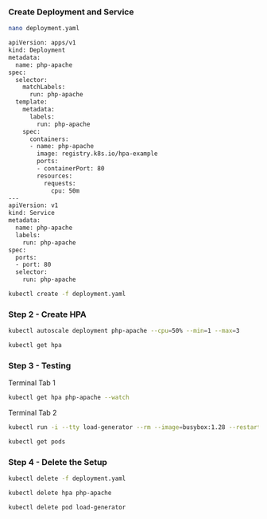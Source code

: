 
### Create Deployment and Service
```sh
nano deployment.yaml
```
```sh
apiVersion: apps/v1
kind: Deployment
metadata:
  name: php-apache
spec:
  selector:
    matchLabels:
      run: php-apache
  template:
    metadata:
      labels:
        run: php-apache
    spec:
      containers:
      - name: php-apache
        image: registry.k8s.io/hpa-example
        ports:
        - containerPort: 80
        resources:
          requests:
            cpu: 50m
---
apiVersion: v1
kind: Service
metadata:
  name: php-apache
  labels:
    run: php-apache
spec:
  ports:
  - port: 80
  selector:
    run: php-apache
```
```sh
kubectl create -f deployment.yaml
```

### Step 2 - Create HPA
```sh
kubectl autoscale deployment php-apache --cpu=50% --min=1 --max=3

kubectl get hpa
```

### Step 3 - Testing

Terminal Tab 1 
```sh
kubectl get hpa php-apache --watch
```

Terminal Tab 2 
```sh
kubectl run -i --tty load-generator --rm --image=busybox:1.28 --restart=Never -- /bin/sh -c "while sleep 0.01; do wget -q -O- http://php-apache; done"
```
```sh
kubectl get pods
```

### Step 4 - Delete the Setup
```sh
kubectl delete -f deployment.yaml

kubectl delete hpa php-apache

kubectl delete pod load-generator
```
